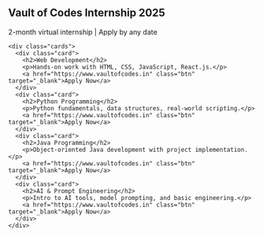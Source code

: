<!DOCTYPE html>
<html lang="en">
<head>
  <meta charset="UTF-8" />
  <meta name="viewport" content="width=device-width, initial-scale=1.0"/>
  <title>Vault of Codes Internship 2025</title>
  <link rel="stylesheet" href="body {
  margin: 0;
  font-family: 'Segoe UI', sans-serif;
  background: linear-gradient(to right, #f1f9ff, #e2f0ff);
}

.container {
  max-width: 1100px;
  margin: auto;
  padding: 50px 20px;
  text-align: center;
}

h1 {
  font-size: 2.6rem;
  color: #0b2545;
  margin-bottom: 10px;
}

.tagline {
  font-size: 1.2rem;
  color: #444;
  margin-bottom: 40px;
}

.cards {
  display: grid;
  grid-template-columns: repeat(auto-fit, minmax(260px, 1fr));
  gap: 30px;
}

.card {
  background: #ffffff;
  border-radius: 15px;
  padding: 25px;
  box-shadow: 0 8px 20px rgba(0, 0, 0, 0.08);
  transition: transform 0.3s ease;
}

.card:hover {
  transform: translateY(-8px);
}

.card h2 {
  color: #0077b6;
  margin-bottom: 10px;
}

.card p {
  font-size: 0.95rem;
  color: #333;
  margin-bottom: 20px;
}

.btn {
  background-color: #0077b6;
  color: white;
  padding: 10px 22px;
  border-radius: 25px;
  text-decoration: none;
  font-weight: bold;
  transition: background 0.3s ease;
}

.btn:hover {
  background-color: #023e8a;
}"/>
</head>
<body>
  <section class="container">
    <h1>Vault of Codes Internship 2025</h1>
    <p class="tagline">2-month virtual internship | Apply by any date</p>

    <div class="cards">
      <div class="card">
        <h2>Web Development</h2>
        <p>Hands-on work with HTML, CSS, JavaScript, React.js.</p>
        <a href="https://www.vaultofcodes.in" class="btn" target="_blank">Apply Now</a>
      </div>
      <div class="card">
        <h2>Python Programming</h2>
        <p>Python fundamentals, data structures, real-world scripting.</p>
        <a href="https://www.vaultofcodes.in" class="btn" target="_blank">Apply Now</a>
      </div>
      <div class="card">
        <h2>Java Programming</h2>
        <p>Object-oriented Java development with project implementation.</p>
        <a href="https://www.vaultofcodes.in" class="btn" target="_blank">Apply Now</a>
      </div>
      <div class="card">
        <h2>AI & Prompt Engineering</h2>
        <p>Intro to AI tools, model prompting, and basic engineering.</p>
        <a href="https://www.vaultofcodes.in" class="btn" target="_blank">Apply Now</a>
      </div>
    </div>
  </section>
</body>
</html>
